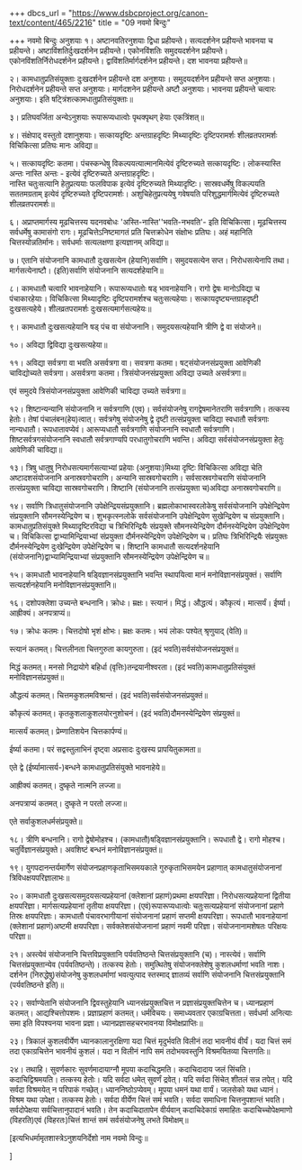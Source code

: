+++
dbcs_url = "https://www.dsbcproject.org/canon-text/content/465/2216"
title = "09 नवमो बिन्दुः"

+++
नवमो बिन्दुः
अनुशयाः
१। अष्टानवतिरनुशयाः द्विधा प्रहीयन्ते। सत्यदर्शनेन प्रहीयन्ते भावनया च प्रहीयन्ते। अष्टाविंशतिर्दुःखदर्शनेन प्रहीयन्ते। एकोनविंशतिः समुदयदर्शनेन प्रहीयन्ते। एकोनविंशतिर्निरोधदर्शनेन प्रहीयन्ते। द्वाविंशतिर्मार्गदर्शनेन प्रहीयन्ते। दश भावनया प्रहीयन्ते॥

२। कामधातुप्रतिसंयुक्ताः दुःखदर्शनेन प्रहीयन्ते दश अनुशयाः। समुदयदर्शनेन प्रहीयन्ते सप्त अनुशयाः। निरोधदर्शनेन प्रहीयन्ते सप्त अनुशयाः। मार्गदशनेन प्रहीयन्ते अष्टौ अनुशयाः। भावनया प्रहीयन्ते चत्वारः अनुशयाः। इति षट्त्रिंशत्कामधातुप्रतिसंयुक्ताः॥

३। प्रतिघवर्जिता अन्येऽनुशयाः रूपारूप्यधात्वोः पृथक्पृथग् हेयाः एकत्रिंशत्॥

४। संक्षेपाद् वस्तुतो दशानुशयाः। सत्कायदृष्टिः अन्तग्राहदृष्टिः मिथ्यादृष्टिः दृष्टिपरामर्शः शीलव्रतपरामर्शः विचिकित्सा प्रतिघः मानः अविद्या॥

५। सत्कायदृष्टिः कतमा। पंचस्कन्धेषु विकल्पयत्यात्मानमित्येवं दृष्टिरुच्यते सत्कायदृष्टिः। लोकस्यास्ति अन्तः नास्ति अन्तः - इत्येवं दृष्टिरुच्यते अन्तग्राहदृष्टिः।  
नास्ति चतुःसत्यानि हेतुप्रत्ययाः फलविपाक इत्येवं दृष्टिरुच्यते मिथ्यादृष्टिः। सास्रवधर्मेषु विकल्पयति सततमग्रताम् इत्येवं दृष्टिरुच्यते दृष्टिपरामर्शः। अशुचिहेतुप्रत्ययेषु गवेषयति परिशुद्धमार्गमित्येवं दृष्टिरुच्यते शीलव्रतपरामर्शः॥

६। अप्राप्तमार्गस्य मूढचित्तस्य यदनवबोधः 'अस्ति-नास्ति''भवति-नभवति'- इति विचिकित्सा। मूढचित्तस्य सर्वधर्मेषु कामासंगो रागः। मूढचित्तेऽनिष्टमागतं प्रति चित्तक्रोधेन संक्षोभः प्रतिघः। अहं महानिति चित्तस्योन्नतिर्मानः। सर्वधर्माः सत्यलक्षणा इत्यज्ञानम् अविद्या॥

७। एतानि संयोजनानि कामधातौ दुःखसत्येन (हेयानि)सर्वाणि। समुदयसत्येन सप्त। निरोधसत्येनापि तथा। मार्गसत्येनाष्टौ। (इति)सर्वाणि संयोजनानि सत्यदर्शहेयानि॥

८। कामधातौ चत्वारि भावनाहेयानि। रूपारूप्यधातोः षड् भावनाहेयानि। रागो द्वेषः मानोऽविद्या च पंचाकारहेयाः। विचिकित्सा मिथ्यादृष्टिः दृष्टिपरामर्शश्च चतुःसत्यहेयाः। सत्कायदृष्ट्यन्तग्राहदृष्टी दुःखसत्यहेये। शीलव्रतपरामर्शः दुःखसत्यमार्गसत्यहेयः॥

९। कामधातौ दुःखसत्यहेयानि षड् पंच वा संयोजनानि। समुदयसत्यहेयानि त्रीणि द्वे वा संयोजने॥

१०। अविद्या द्विविद्या दुःखसत्यहेया॥

११। अविद्या सर्वत्रगा वा भवति असर्वत्रगा वा। सवत्रगा कतमा। षट्संयोजनसंप्रयुक्ता आवेणिकी चाविद्योच्यते सर्वत्रगा। असर्वत्रगा कतमा। त्रिसंयोजनसंप्रयुक्ता अविद्या उच्यते असर्वत्रगा॥

एवं समुदये त्रिसंयोजनसंप्रयुक्ता आवेणिकी चाविद्या उच्यते सर्वत्रगा॥

१२। शिष्टान्यन्यानि संयोजनानि न सर्वत्रगाणि (एव)। सर्वसंयोजनेषु रागद्वेषमानेतराणि सर्वत्रगाणि। तत्कस्य हेतोः। तेषां पंचालंबन(हेय)त्वात्। सर्वत्रगेषु संयोजनेषु द्वे दृष्टी तत्संप्रयुक्ता चाविद्या स्वधातौ सर्वत्रगाः नान्यधातौ। रूपधातावप्येवं। आरूप्यधातौ सर्वत्रगाणि संयोजनानि स्वधातौ सर्वत्रगाणि। शिष्टसर्वत्रगसंयोजनानि स्वधातौ सर्वत्रगाण्यपि परधातुगोचराणि भवन्ति। अविद्या सर्वसंयोजनसंप्रयुक्ता हेतुः आवेणिकी चाविद्या॥

१३। त्रिषु धातुषु निरोधसत्यमार्गसत्याभ्यां प्रहेयाः (अनुशयाः)मिथ्या दृष्टिः विचिकित्सा अविद्या चेति अष्टादशसंयोजनानि अनास्रवगोचराणि। अन्यानि सास्रवगोचराणि। सर्वसास्रवगोचराणि संयोजनानि तत्संप्रयुक्ता चाविद्या सास्रवगोचराणि। शिष्टानि (संयोजनानि तत्संप्रयुक्ता च)अविद्या अनास्रवगोचराणि॥

१४। सर्वाणि त्रिधातुसंयोजनानि उपेक्षेन्द्रियसंप्रयुक्तानि। ब्रह्मलोकाभास्वरलोकेषु सर्वसंयोजनानि उपेक्षेन्द्रियेण संप्रयुक्तानि सौमनस्येन्द्रियेण च। शुभकृत्स्नलोके सर्वसंयोजनानि उपेक्षेन्द्रियेण सुखेन्द्रियेण च संप्रयुक्तानि। कामधातुप्रतिसंयुक्ते मिथ्यादृष्टिरविद्या च त्रिभिरिन्द्रियैः संप्रयुक्ते सौमनस्येन्द्रियेण दौर्मनस्येन्द्रियेण उपेक्षेन्द्रियेण च। विचिकित्सा द्वाभ्यामिन्द्रियाभ्यां संप्रयुक्ता दौर्मनस्येन्द्रियेण उपेक्षेन्द्रियेण च। प्रतिघः त्रिभिरिन्द्रियैः संप्रयुक्तः दौर्मनस्येन्द्रियेण दुःखेन्द्रियेण उपेक्षेन्द्रियेण च। शिष्टानि कामधातौ सत्यदर्शनहेयानि (संयोजनानि)द्वाभ्यामिन्द्रियाभ्यां संप्रयुक्तानि सौमनस्येन्द्रियेण उपेक्षेन्द्रियेण च॥

१५। कामधातौ भावनाहेयानि षड्विज्ञानसंप्रयुक्तानि भवन्ति स्थापयित्वा मानं मनोविज्ञानसंप्रयुक्तं। सर्वाणि सत्यदर्शनहेयानि मनोविज्ञानसंप्रयुक्तानि॥

१६। दशोपक्लेशा उच्यन्ते बन्धनानि। क्रोधः। म्रक्षः। स्त्यानं। मिद्धं। औद्धत्यं। कौकृत्यं। मात्सर्यं। ईर्ष्या। आह्रीक्यं। अनपत्राप्यं॥

१७। क्रोधः कतमः। चित्तदोषो भृशं क्षोभः। म्रक्षः कतमः। भयं लोकः पश्येत् श्रृणुयाद् (वेति)॥

स्त्यानं कतमत्। चित्तलीनता चित्तगुरुता कायगुरुता। (इदं भवति)सर्वसंयोजनसंप्रयुक्तं॥

मिद्धं कतमत्। मनसो निद्रायोगे बहिर्धा (वृत्तिः)तन्द्रयानीश्वरता। (इदं भवति)कामधातुप्रतिसंयुक्तं मनोविज्ञानसंप्रयुक्तं॥

औद्धत्यं कतमत्। चित्तमकुशलमविश्रान्तं। (इदं भवति)सर्वसंयोजनसंप्रयुक्तं॥

कौकृत्यं कतमत्। कृतकुशलाकुशलयोरनुशोचनं। (इदं भवति)दौमनस्येन्द्रियेण संप्रयुक्तं॥

मात्सर्यं कतमत्। प्रेम्णातिशयेन चित्तकार्पण्यं॥

ईर्ष्या कतमा। परं सद्वस्तुलाभिनं दृष्ट्वा अप्रसादः दुःखस्य प्रापयितुकामता॥

एते द्वे (ईर्ष्यामात्सर्य-)बन्धने कामधातुप्रतिसंयुक्ते भावनाहेये॥

आह्रीक्यं कतमत्। दुष्कृते नात्मनि लज्जा॥

अनपत्राप्यं कतमत्। दुष्कृते न परतो लज्जा॥

एते सर्वाकुशलधर्मसंप्रयुक्ते॥

१८। त्रीणि बन्धनानि। रागो द्वेषोमोहश्च। (कामधातौ)षड्विज्ञानसंप्रयुक्तानि। रूपधातौ द्वे। रागो मोहश्च। चतुर्विज्ञानसंप्रयुक्ते। अवशिष्टं बन्धनं मनोविज्ञानसंप्रयुक्तं॥

१९। युगपदानन्तर्यमार्गेण संयोजनप्रहाणकृताभिसमयकाले गुरुकृताभिसमयेन प्रहाणात् कामधातुसंयोजनानां त्रिविधक्षयपरिज्ञालाभः॥

२०। कामधातौ दुःखसत्यसमुदयसत्यप्रहेयानां (क्लेशानां प्रहाणं)प्रथमा क्षयपरिज्ञा। निरोधसत्यप्रहेयानां द्वितीया क्षयपरिज्ञा। मार्गसत्यप्रहेयानां तृतीया क्षयपरिज्ञा। (एवं)रूपारूप्यधात्वोः चतुःसत्यप्रहेयानां संयोजनानां प्रहाणे तिस्रः क्षयपरिज्ञाः। कामधातौ पंचावरभागीयानां संयोजनानां प्रहाणं सप्तमी क्षयपरिज्ञा। रूपधातौ भावनाहेयानां (क्लेशानां प्रहाणं)अष्टमी क्षयपरिज्ञा। सर्वक्लेशसंयोजनानां प्रहाणं नवमी परिज्ञा। संयोजनानामशेषतः परिक्षयः परिज्ञा॥

२१। अस्त्येवं संयोजनानि चित्तविप्रयुक्तानि पर्यवतिष्ठन्ते चित्तसंप्रयुक्तानि (च)। नास्त्येवं। सर्वाणि चित्तसंप्रयुक्तान्येव (पर्यवतिष्ठन्ते)। तत्कस्य हेतोः। समुत्थितेषु संयोजनक्लेशेषु कुशलधर्माणां भवति नाशः। दर्शनेन (निरुद्धेषु)संयोजनेषु कुशलधर्माणां भवत्युत्पाद स्तस्माद् ज्ञातव्यं सर्वाणि संयोजनानि चित्तसंप्रयुक्तानि (पर्यवतिष्ठन्ते इति)॥

२२। सर्वाण्येतानि संयोजनानि द्विवस्तुहेयानि ध्यानसंप्रयुक्तचित्त न प्रज्ञासंप्रयुक्तचित्तेन च। ध्यानप्रहाणं कतमत्। आद्यश्चित्तोपशमः। प्रज्ञाप्रहाणं कतमत्। धर्मविचयः। समाध्यवतार एकाग्रचित्तता। सर्वधर्मा अनित्याः समा इति विपश्यनया भावना प्रज्ञा। ध्यानप्रज्ञासहचरभावनया विमोक्षप्राप्तिः॥

२३। त्रिकालं कुशलवीर्येण ध्यानकालानुरक्षिणा यदा चित्तं मृदुर्भवति विलीनं तदा भावनीयं वीर्यं। यदा चित्तं समं तदा एकाग्रचित्तेन भावनीयं कुशलं। यदा न विलीनं नापि समं तदोभयवस्तुनि विश्रमयितव्या चित्तगतिः॥

२४। तथाहि। सुवर्णकारः सुवर्णमादायाग्नौ मूपया कदाचिद्धमति। कदाचिदादाय जलं सिंचति। कदाचिद्विश्रमयति। तत्कस्य हेतोः। यदि सर्वदा धमेत् सुवर्णं द्रवेत्। यदि सर्वदा सिंचेत् शीतलं सन्न तपेत्। यदि सर्वदा विश्रमयेत् न परिपाकं गच्छेत्। ध्याननिष्ठोऽप्येवम्। मूपया धमनं यथा वार्यं। जलसेको यथा ध्यानं। विश्रम यथा उपेक्षा। तत्कस्य हेतोः। सर्वदा वीर्येण चित्तं समं भवति। सर्वदा समाधिना चित्तनुपशान्तं भवति। सर्वदोपेक्षया सर्वचित्तानुपादानं भवति। तेन कदाचिदातापेन वीर्यवान् कदाचिदेकाग्रं समाहितः कदाचिच्चोपेक्षमाणो (विहरति)एवं (विहरतः)चित्तं शान्तं समं सर्वसंयोजनेषु लभते विमोक्षम्॥

[इत्यभिधर्मामृतशास्त्रेऽनुशयनिर्देशो नाम नवमो विन्दुः॥

]
